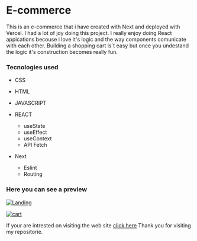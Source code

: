 # E-commerce

This is an e-commerce that i have created with Next and deployed with Vercel. I had a lot of joy doing this project. I really enjoy doing React appications becouse i love it's logic and the way components comunicate with each other. Building a shopping cart is`t easy but once you undestand the logic it's construction becomes really fun.


### Tecnologies used

- CSS 
- HTML
- JAVASCRIPT
- REACT
  - useState
  - useEffect
  - useContext
  - API Fetch

- Next
  -  Eslint
  - Routing

### Here you can see a preview 



[![Landing ](https://i.postimg.cc/q7xDdxyC/landing.png "Landing ")](https://i.postimg.cc/q7xDdxyC/landing.png "Landing ")

[![cart](https://i.postimg.cc/XqzDzNFH/cart.png "cart")](https://i.postimg.cc/XqzDzNFH/cart.png "cart")

If your are intrested on visiting the web site [click here](https://e-commerce-next-murex.vercel.app/ "click here")
Thank you for visiting my repositorie.
